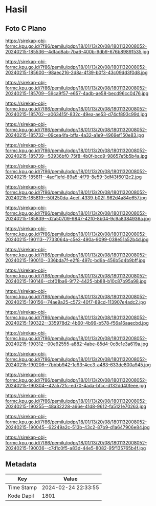 # Hasil

## Foto C Plano

https://sirekap-obj-formc.kpu.go.id/7f86/pemilu/pdpr/18/01/13/20/08/1801132008052-20240215-185536--4dfad8ab-7ba6-400b-9db9-676b89891535.jpg

https://sirekap-obj-formc.kpu.go.id/7f86/pemilu/pdpr/18/01/13/20/08/1801132008052-20240215-185600--98aec216-2d8a-4f39-b0f3-43c09dd3f0d8.jpg

https://sirekap-obj-formc.kpu.go.id/7f86/pemilu/pdpr/18/01/13/20/08/1801132008052-20240215-185709--59ca9f57-e657-4adb-ae58-becd96cc0476.jpg

https://sirekap-obj-formc.kpu.go.id/7f86/pemilu/pdpr/18/01/13/20/08/1801132008052-20240215-185702--a063415f-832c-49ea-ae53-d74cf893c99d.jpg

https://sirekap-obj-formc.kpu.go.id/7f86/pemilu/pdpr/18/01/13/20/08/1801132008052-20240215-185732--09cea4fa-bffa-4a32-a1e9-4969ef150e83.jpg

https://sirekap-obj-formc.kpu.go.id/7f86/pemilu/pdpr/18/01/13/20/08/1801132008052-20240215-185739--53936bf0-75f8-4b0f-bcd9-98657e5b5b4a.jpg

https://sirekap-obj-formc.kpu.go.id/7f86/pemilu/pdpr/18/01/13/20/08/1801132008052-20240215-185811--4acf1efd-89a5-4f79-8e59-3df43f6012c2.jpg

https://sirekap-obj-formc.kpu.go.id/7f86/pemilu/pdpr/18/01/13/20/08/1801132008052-20240215-185819--50f250da-4eef-4339-b02f-982d4a84e657.jpg

https://sirekap-obj-formc.kpu.go.id/7f86/pemilu/pdpr/18/01/13/20/08/1801132008052-20240215-185839--d2a50709-9847-42f0-8b04-9c9a8384936a.jpg

https://sirekap-obj-formc.kpu.go.id/7f86/pemilu/pdpr/18/01/13/20/08/1801132008052-20240215-190113--7733064a-c5e3-490a-9099-038e51a52b4d.jpg

https://sirekap-obj-formc.kpu.go.id/7f86/pemilu/pdpr/18/01/13/20/08/1801132008052-20240215-190010--336bda7f-e2f8-497c-bd9a-456b5d4b9bff.jpg

https://sirekap-obj-formc.kpu.go.id/7f86/pemilu/pdpr/18/01/13/20/08/1801132008052-20240215-190146--cbf01ba6-9f72-4425-bb88-b10c87b95a98.jpg

https://sirekap-obj-formc.kpu.go.id/7f86/pemilu/pdpr/18/01/13/20/08/1801132008052-20240215-190156--74ae9a25-c572-40f7-89cd-113907e4adc2.jpg

https://sirekap-obj-formc.kpu.go.id/7f86/pemilu/pdpr/18/01/13/20/08/1801132008052-20240215-190322--335978d2-4b60-4b99-b578-f56a16aaecbd.jpg

https://sirekap-obj-formc.kpu.go.id/7f86/pemilu/pdpr/18/01/13/20/08/1801132008052-20240215-190312--00e92555-a882-4abe-85d4-0c8c1e3a619a.jpg

https://sirekap-obj-formc.kpu.go.id/7f86/pemilu/pdpr/18/01/13/20/08/1801132008052-20240215-190206--7bbbb942-1c93-4ec3-a483-633de800a945.jpg

https://sirekap-obj-formc.kpu.go.id/7f86/pemilu/pdpr/18/01/13/20/08/1801132008052-20240215-190304--42a572fc-ed70-4ada-bfcc-d132dd40feee.jpg

https://sirekap-obj-formc.kpu.go.id/7f86/pemilu/pdpr/18/01/13/20/08/1801132008052-20240215-190255--48a32228-a66e-41d8-9612-fa5121e70263.jpg

https://sirekap-obj-formc.kpu.go.id/7f86/pemilu/pdpr/18/01/13/20/08/1801132008052-20240215-190045--62249a2c-513b-43c2-87b9-d1a647906e84.jpg

https://sirekap-obj-formc.kpu.go.id/7f86/pemilu/pdpr/18/01/13/20/08/1801132008052-20240215-190036--c7d1c0f5-a83d-44e5-8082-95f135765b4f.jpg


## Metadata

| Key        | Value               |
| ---------- | ------------------- |
| Time Stamp | 2024-02-24 22:33:55 |
| Kode Dapil | 1801                |



